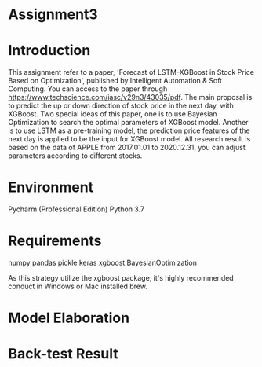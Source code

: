 # Assignment3

# Introduction
This assignment refer to a paper, 'Forecast of LSTM-XGBoost in Stock Price Based on Optimization', published by Intelligent Automation & Soft Computing. 
You can access to the paper through https://www.techscience.com/iasc/v29n3/43035/pdf. 
The main proposal is to predict the up or down direction of stock price in the next day, with XGBoost. 
Two special ideas of this paper, one is to use Bayesian Optimization to search the optimal parameters of XGBoost model.
Another is to use LSTM as a pre-training model, the prediction price features of the next day is applied to be the input for XGBoost model.
All research result is based on the data of APPLE from 2017.01.01 to 2020.12.31, you can adjust parameters according to different stocks.

# Environment
Pycharm (Professional Edition) Python 3.7

# Requirements 
numpy 
pandas 
pickle
keras
xgboost
BayesianOptimization

As this strategy utilize the xgboost package, it's highly recommended conduct in Windows or Mac installed brew.

# Model Elaboration

# Back-test Result

